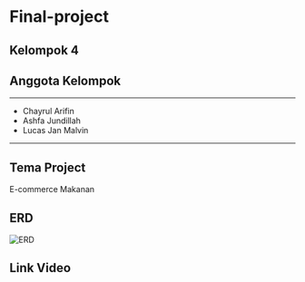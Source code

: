 # Final-project

## Kelompok 4

## Anggota Kelompok
***
* Chayrul Arifin
* Ashfa Jundillah
* Lucas Jan Malvin

***
## Tema Project
E-commerce Makanan

## ERD
![ERD](https://gitlab.com/ashfajundillah/final-project/-/raw/master/public/image/final%20project.png)

## Link Video

